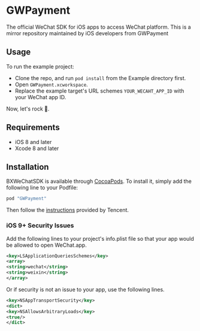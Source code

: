 # GWPayment

The official WeChat SDK for iOS apps to access WeChat platform. This is a mirror repository maintained by iOS developers from GWPayment


## Usage

To run the example project:

* Clone the repo, and run `pod install` from the Example directory first.
* Open `GWPayment.xcworkspace`.
* Replace the example target's URL schemes `YOUR_WECAHT_APP_ID` with your WeChat app ID.

Now, let's rock 🚀.


## Requirements

* iOS 8 and later
* Xcode 8 and later


## Installation

BXWeChatSDK is available through [CocoaPods](http://cocoapods.org). To install
it, simply add the following line to your Podfile:

``` ruby
pod "GWPayment"
```

Then follow the [instructions](https://open.weixin.qq.com/cgi-bin/showdocument?action=dir_list&t=resource/res_list&verify=1&id=1417694084&token=&lang=zh_CN)
provided by Tencent.

### iOS 9+ Security Issues

Add the following lines to your project's info.plist file so that your app would be allowed to open WeChat.app.

```xml
<key>LSApplicationQueriesSchemes</key>
<array>
<string>wechat</string>
<string>weixin</string>
</array>
```

Or if security is not an issue to your app, use the following lines.

```xml
<key>NSAppTransportSecurity</key>
<dict>
<key>NSAllowsArbitraryLoads</key>
<true/>
</dict>
```

